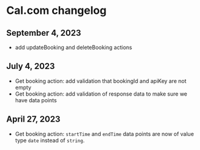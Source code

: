 # Cal.com changelog

## September 4, 2023

- add updateBooking and deleteBooking actions

## July 4, 2023

- Get booking action: add validation that bookingId and apiKey are not empty
- Get booking action: add validation of response data to make sure we have data points

## April 27, 2023

- Get booking action: `startTime` and `endTime` data points are now of value type `date` instead of `string`.
